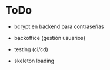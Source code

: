 # ToDo

- bcrypt en backend para contraseñas

- backoffice (gestión usuarios)
- testing (ci/cd)
- skeleton loading
